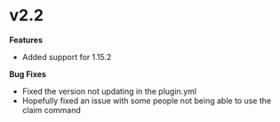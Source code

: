 # v2.2

**Features**

* Added support for 1.15.2

**Bug Fixes**

* Fixed the version not updating in the plugin.yml
* Hopefully fixed an issue with some people not being able to use the claim command

